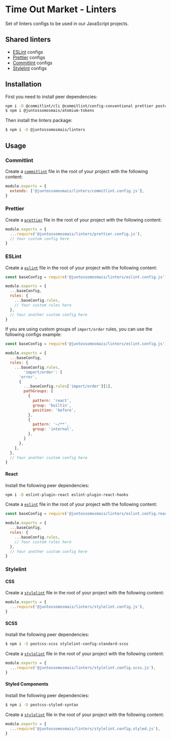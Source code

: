 # Time Out Market - Linters

Set of linters configs to be used in our JavaScript projects.

## Shared linters

- [ESLint](https://eslint.org/) configs
- [Prettier](https://prettier.io/) configs
- [Commitlint](https://commitlint.js.org/) configs
- [Stylelint](https://stylelint.io/) configs

## Installation

First you need to install peer dependencies:

```bash
npm i -D @commitlint/cli @commitlint/config-conventional prettier postcss stylelint stylelint-config-recommended stylelint-order eslint eslint-import-resolver-typescript eslint-plugin-import eslint-plugin-sonarjs @typescript-eslint/eslint-plugin @typescript-eslint/parser
$ npm i @juntossomosmais/atomium-tokens
```

Then install the linters package:

```bash
$ npm i -D @juntossomosmais/linters
```

## Usage

### Commitlint

Create a [`commitlint`](https://commitlint.js.org/) file in the root of your project with the following content:

```js
module.exports = {
  extends: ['@juntossomosmais/linters/commitlint.config.js'],
}
```

### Prettier

Create a [`prettier`](https://prettier.io/) file in the root of your project with the following content:

```js
module.exports = {
  ...require('@juntossomosmais/linters/prettier.config.js'),
  // Your custom config here
}
```

### ESLint

Create a [`eslint`](https://eslint.org/) file in the root of your project with the following content:

```js
const baseConfig = require('@juntossomosmais/linters/eslint.config.js')

module.exports = {
  ...baseConfig,
  rules: {
    ...baseConfig.rules,
    // Your custom rules here
  },
  // Your another custom config here
}
```

If you are using custom groups of `import/order` rules, you can use the following configs example:

```js
const baseConfig = require('@juntossomosmais/linters/eslint.config.js')

module.exports = {
  ...baseConfig,
  rules: {
    ...baseConfig.rules,
        'import/order': [
      'error',
      {
        ...baseConfig.rules['import/order'][1],
        pathGroups: [
          {
            pattern: 'react',
            group: 'builtin',
            position: 'before',
          },
          {
            pattern: '~/**',
            group: 'internal',
          },
        ]
      },
    ],
  },
  // Your another custom config here
}
```

#### React

Install the following peer dependencies:

```bash
npm i -D eslint-plugin-react eslint-plugin-react-hooks
```

Create a [`eslint`](https://eslint.org/) file in the root of your project with the following content:

```js
const baseConfig = require('@juntossomosmais/linters/eslint.config.react.js')

module.exports = {
  ...baseConfig,
  rules: {
    ...baseConfig.rules,
    // Your custom rules here
  },
  // Your another custom config here
}
```

### Stylelint

#### CSS

Create a [`stylelint`](https://stylelint.io/) file in the root of your project with the following content:

```js
module.exports = {
  ...require('@juntossomosmais/linters/stylelint.config.js'),
}
```

#### SCSS

Install the following peer dependencies:

```bash
$ npm i -D postcss-scss stylelint-config-standard-scss
```

Create a [`stylelint`](https://stylelint.io/) file in the root of your project with the following content:

```js
module.exports = {
  ...require('@juntossomosmais/linters/stylelint.config.scss.js'),
}
```

#### Styled Components

Install the following peer dependencies:

```bash
$ npm i -D postcss-styled-syntax
```

Create a [`stylelint`](https://stylelint.io/) file in the root of your project with the following content:

```js
module.exports = {
  ...require('@juntossomosmais/linters/stylelint.config.styled.js'),
}
```

